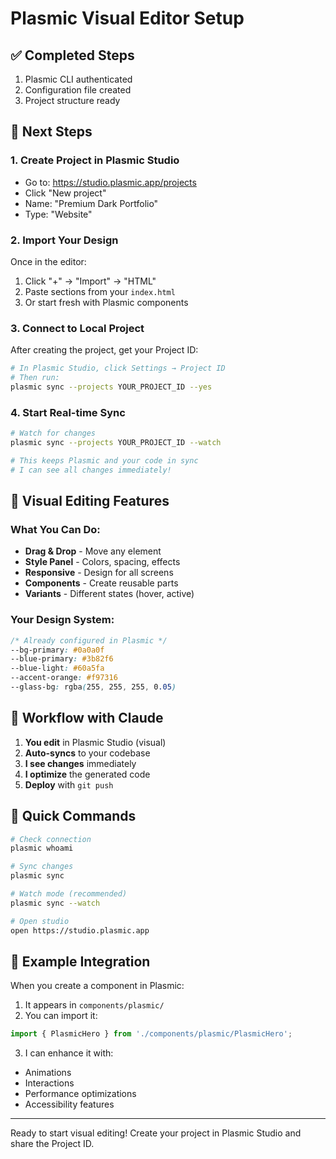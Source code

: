 # Plasmic Visual Editor Setup

## ✅ Completed Steps
1. Plasmic CLI authenticated
2. Configuration file created
3. Project structure ready

## 🎯 Next Steps

### 1. Create Project in Plasmic Studio
- Go to: https://studio.plasmic.app/projects
- Click "New project"
- Name: "Premium Dark Portfolio"
- Type: "Website"

### 2. Import Your Design
Once in the editor:
1. Click "+" → "Import" → "HTML"
2. Paste sections from your `index.html`
3. Or start fresh with Plasmic components

### 3. Connect to Local Project
After creating the project, get your Project ID:
```bash
# In Plasmic Studio, click Settings → Project ID
# Then run:
plasmic sync --projects YOUR_PROJECT_ID --yes
```

### 4. Start Real-time Sync
```bash
# Watch for changes
plasmic sync --projects YOUR_PROJECT_ID --watch

# This keeps Plasmic and your code in sync
# I can see all changes immediately!
```

## 🎨 Visual Editing Features

### What You Can Do:
- **Drag & Drop** - Move any element
- **Style Panel** - Colors, spacing, effects
- **Responsive** - Design for all screens
- **Components** - Create reusable parts
- **Variants** - Different states (hover, active)

### Your Design System:
```css
/* Already configured in Plasmic */
--bg-primary: #0a0a0f
--blue-primary: #3b82f6
--blue-light: #60a5fa
--accent-orange: #f97316
--glass-bg: rgba(255, 255, 255, 0.05)
```

## 🔄 Workflow with Claude

1. **You edit** in Plasmic Studio (visual)
2. **Auto-syncs** to your codebase
3. **I see changes** immediately
4. **I optimize** the generated code
5. **Deploy** with `git push`

## 🚀 Quick Commands

```bash
# Check connection
plasmic whoami

# Sync changes
plasmic sync

# Watch mode (recommended)
plasmic sync --watch

# Open studio
open https://studio.plasmic.app
```

## 📝 Example Integration

When you create a component in Plasmic:
1. It appears in `components/plasmic/`
2. You can import it:
```javascript
import { PlasmicHero } from './components/plasmic/PlasmicHero';
```

3. I can enhance it with:
- Animations
- Interactions  
- Performance optimizations
- Accessibility features

---

Ready to start visual editing! Create your project in Plasmic Studio and share the Project ID.
